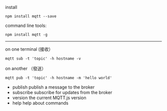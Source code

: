 
install

```
npm install mqtt --save
```
command line tools:

```
npm install mqtt -g
```
---


on one terminal (接收）
```
mqtt sub -t 'topic' -h hostname -v
```
on another （發送）
```
mqtt pub -t 'topic' -h hostname -m 'hello world'
```
 * publish     publish a message to the broker
 * subscribe   subscribe for updates from the broker
 * version     the current MQTT.js version
 * help        help about commands



